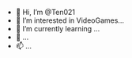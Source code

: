 - 👋 Hi, I’m @Ten021
- 👀 I’m interested in VideoGames...
- 🌱 I’m currently learning ...
- 💞️ ...
- 📫 ...

<!---
Ten021/Ten021 is a ✨ special ✨ repository because its `README.md` (this file) appears on your GitHub profile.
You can click the Preview link to take a look at your changes.
--->
